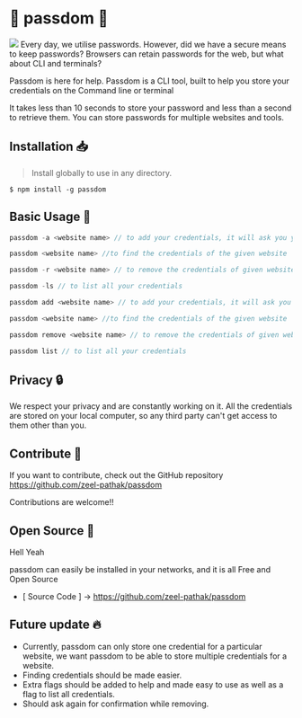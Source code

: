 # 🔑 passdom 🔑

<centre><img src="Images/passdom_full.svg"></centre>
Every day, we utilise passwords. However, did we have a secure means to keep passwords? Browsers can retain passwords for the web, but what about CLI and terminals?

Passdom is here for help. Passdom is a CLI tool, built to help you store your credentials on the Command line or terminal

It takes less than 10 seconds to store your password and less than a second to retrieve them. You can store passwords for multiple websites and tools.


## Installation 📥
> Install globally to use in any directory.
```
$ npm install -g passdom
```

## Basic Usage 📒
```js
passdom -a <website name> // to add your credentials, it will ask you your credentials {Website name is the name of site of which you have to add credentials}

passdom <website name> //to find the credentials of the given website

passdom -r <website name> // to remove the credentials of given website

passdom -ls // to list all your credentials
```
```js
passdom add <website name> // to add your credentials, it will ask you your credentials {Website name is the name of site of which you have to add credentials}

passdom <website name> //to find the credentials of the given website

passdom remove <website name> // to remove the credentials of given website

passdom list // to list all your credentials

```

## Privacy 🔒

We respect your privacy and are constantly working on it.
All the credentials are stored on your local computer, so any third party can't get access to them other than you.

## Contribute 📂

If you want to contribute, check out the GitHub repository 
https://github.com/zeel-pathak/passdom

Contributions are welcome!!
 
## Open Source 👐

Hell Yeah

passdom can easily be installed in your networks, and it is all Free and Open Source
* [ Source Code ] -> https://github.com/zeel-pathak/passdom

## Future update 🔥

* Currently, passdom can only store one credential for a particular website, we want passdom to be able to store multiple credentials for a website.
* Finding credentials should be made easier.
* Extra flags should be added to help and made easy to use as well as a flag to list all credentials.
* Should ask again for confirmation while removing.
